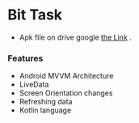 # Bit Task

* Apk file on drive google  [the Link](https://drive.google.com/file/d/1-0olLpTyQYpkTeaJINo_zXkMpbJBM9So/view?usp=sharing) . 

### Features
- Android MVVM Architecture
- LiveData
- Screen Orientation changes
- Refreshing data
- Kotlin language

